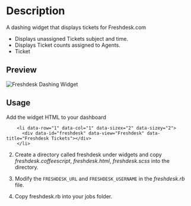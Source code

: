 # Description #
A dashing widget that displays tickets for Freshdesk.com

 - Displays unassigned Tickets subject and time.
 - Displays Ticket counts assigned to Agents.
 - Ticket 

## Preview ##
![Freshdesk Dashing Widget](http://imgur.com/Q2keCCD?1)


## Usage ##

Add the widget HTML to your dashboard
```
    <li data-row="1" data-col="1" data-sizex="2" data-sizey="2">               
      <div data-id="freshdesk" data-view="Freshdesk" data-title="Freshdesk Tickets"></div>
    </li>
```

2. Create a directory called freshdesk under widgets and copy *freshdesk.coffeescript*, *freshdesk.html*, *freshdesk.scss* into the directory.

3. Modify the ```FRESHDESK_URL``` and ```FRESHDESK_USERNAME``` in the *freshdesk.rb* file.

4. Copy freshdesk.rb into your jobs folder.